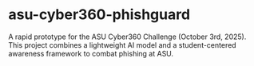 # asu-cyber360-phishguard
A rapid prototype for the ASU Cyber360 Challenge (October 3rd, 2025). This project combines a lightweight AI model and a student-centered awareness framework to combat phishing at ASU.
